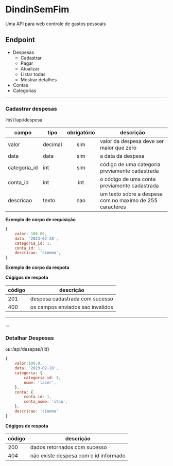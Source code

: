 # DindinSemFim

Uma API para web controle de gastos pessoais 


## Endpoint

- Despesas
    - Cadastrar 
    - Pagar 
    - Atualizar
    - Listar todas
    - Mostrar detalhes
- Contas
- Categorias


--- 


### Cadastrar despesas

`POST`/api/despesa

| campo | tipo | obrigatório | descrição
|------ |------|:-----------: |---------
|valor | decimal | sim | valor da despesa deve ser maior que zero
|data| data | sim | a data da despesa | 
|categoria_id| int | sim | código de uma categoria previamente cadastrada
|conta_id|int|int|o código de uma conta previamente cadastrada
|descricao|texto|nao|um texto sobre a despesa com no maximo de 255 caracteres   

**Exemplo de corpo de requisição** 

```js
{
    valor: 100.00,
    data: '2023-02-28',
    categoria_id: 1,
    conta_id: 1,
    descricao: 'cinema',
}
```


**Exemplo de corpo da respota**

**Cógigos de respota**

|código| descrição
| - | -
|201 | despesa cadastrada com sucesso
|400 | os campos enviados sao invalidos


---
...
### Detalhar Despesas
`GET`/api/desepas/{id}       
```js
{
    valor:100,0,
    data: '2023-02-28',
    categoria: {
        categoria_id: 1,
        nome: 'lazer',
    },
    conta: {
        conta_id: 1,
        conta_nome: 'itaú',
    },
    descricao: 'cinema'
}
```


**Cógigos de respota**

|código| descrição
| - | -
|200 | dados retornados com sucesso
|404 | não existe despesa com o id informado
